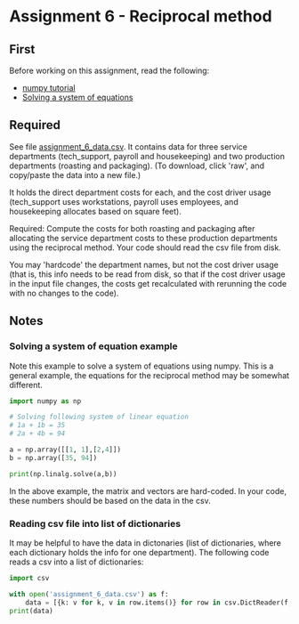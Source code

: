 # Assignment 6 - Reciprocal method

## First

Before working on this assignment, read the following:

- [numpy tutorial](http://cs231n.github.io/python-numpy-tutorial/)
- [Solving a system of equations](https://medium.com/@GalarnykMichael/solving-system-of-linear-equations-using-python-645ad1904cec)


## Required

See file [assignment_6_data.csv](assignment_6_data.csv). It contains data for three service departments (tech_support, payroll and housekeeping) and two production departments (roasting and packaging). (To download, click 'raw', and copy/paste the data into a new file.)

It holds the direct department costs for each, and the cost driver usage (tech_support uses workstations, payroll uses employees, and housekeeping allocates based on square feet).

Required: Compute the costs for both roasting and packaging after allocating the service department costs to these production departments using the reciprocal method. Your code should read the csv file from disk.

You may 'hardcode' the department names, but not the cost driver usage (that is, this info needs to be read from disk, so that if the cost driver usage in the input file changes, the costs get recalculated with rerunning the code with no changes to the code). 

## Notes

### Solving a system of equation example

Note this example to solve a system of equations using numpy. This is a general example, the equations for the reciprocal method may be somewhat different.

```python
import numpy as np

# Solving following system of linear equation
# 1a + 1b = 35
# 2a + 4b = 94

a = np.array([[1, 1],[2,4]])
b = np.array([35, 94])

print(np.linalg.solve(a,b))
```
In the above example, the matrix and vectors are hard-coded. In your code, these numbers should be based on the data in the csv.

### Reading csv file into list of dictionaries

It may be helpful to have the data in dictonaries (list of dictionaries, where each dictionary holds the info for one department). The following code reads a csv into a list of dictionaries:

```python
import csv

with open('assignment_6_data.csv') as f:
    data = [{k: v for k, v in row.items()} for row in csv.DictReader(f, skipinitialspace=True)]
print(data)
```
